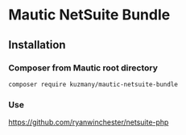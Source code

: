 # Mautic NetSuite Bundle

## Installation

### Composer from Mautic root directory

`composer require kuzmany/mautic-netsuite-bundle`

### Use

https://github.com/ryanwinchester/netsuite-php
